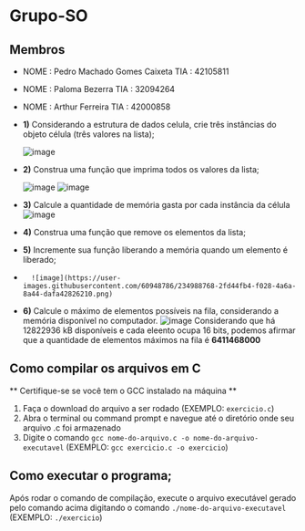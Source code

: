 # Grupo-SO
## Membros

* NOME : Pedro Machado Gomes Caixeta TIA  : 42105811

* NOME : Paloma Bezerra TIA  : 32094264

* NOME : Arthur Ferreira TIA  : 42000858


* **1)** Considerando a estrutura de dados celula, crie três instâncias do objeto célula (três valores na lista); 

    ![image](https://user-images.githubusercontent.com/60948786/234988048-6bfd2f34-48aa-480a-b425-d74663e5f742.png)

* **2)** Construa uma função que imprima todos os valores da lista; 

     ![image](https://user-images.githubusercontent.com/60948786/234988108-034b7513-d18c-4cd3-b4e3-bb8e3ab9187d.png)
     ![image](https://user-images.githubusercontent.com/60948786/234988265-e31143ed-3278-405e-92a0-6ac13fc85bd2.png)
      
* **3)** Calcule a quantidade de memória gasta por cada instância da célula
      ![image](https://user-images.githubusercontent.com/60948786/234988473-ff674131-f812-4fa6-bdfe-03cd4d29f31f.png)

* **4)** Construa uma função que remove os elementos da lista;
* **5)** Incremente sua função liberando a memória quando um elemento é liberado;
* 
        ![image](https://user-images.githubusercontent.com/60948786/234988768-2fd44fb4-f028-4a6a-8a44-dafa42826210.png)


* **6)** Calcule o máximo de elementos possíveis na fila, considerando a memória disponível no computador.
        ![image](https://user-images.githubusercontent.com/60948786/234990529-7c1cc619-4f95-491c-ba63-a3a362a56f35.png)
        Considerando que há 12822936 kB disponíveis e cada eleento ocupa 16 bits, podemos afirmar que a quantidade de elementos máximos na fila é **6411468000**


## Como compilar os arquivos em C
** Certifique-se se você tem o GCC instalado na máquina **
1. Faça o download do arquivo a ser rodado (EXEMPLO: `exercicio.c`)
2. Abra o terminal ou command prompt e navegue até o diretório onde seu arquivo .c foi armazenado
3. Digite o comando `gcc nome-do-arquivo.c -o nome-do-arquivo-executavel` (EXEMPLO: `gcc exercicio.c -o exercicio`)

## Como executar o programa;

Após rodar o comando de compilação, execute o arquivo executável gerado pelo comando acima digitando o comando `./nome-do-arquivo-executavel` (EXEMPLO: `./exercicio`)
